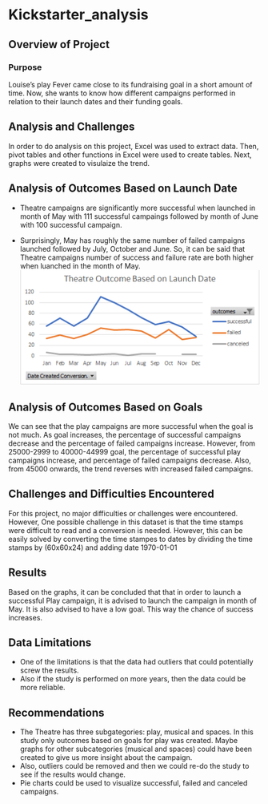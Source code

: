 # Kickstarter_analysis
## Overview of Project
### Purpose
Louise’s play Fever came close to its fundraising goal in a short amount of time. Now, she wants to know how different campaigns performed in relation to their launch dates and their funding goals.
## Analysis and Challenges
In order to do analysis on this project, Excel was used to extract data. Then, pivot tables and other functions in Excel were used to create tables. Next, graphs were created to visulaize the trend.
## Analysis of Outcomes Based on Launch Date
- Theatre campaigns are significantly more successful when launched in month of May with 111 successful campaings followed by month of June with 100 successful campaign.

- Surprisingly, May has roughly the same number of failed campaigns launched followed by July, October and June. So, it can be said that Theatre campaigns number of success and failure rate are both higher when luanched in the month of May.
![img1](https://github.com/kshoughi/Kickstarter_analisys/blob/main/Theater_Outcomes_vs_Launch.png)
## Analysis of Outcomes Based on Goals
We can see that the play campaigns are more successful when the goal is not much. As goal increases, the percentage of successful campaigns decrease and the percentage of failed campaigns increase. However, from 25000-2999 to 40000-44999 goal, the percentage of successful play campaigns increase, and percentage of failed campaigns decrease. Also, from 45000 onwards, the trend reverses with increased failed campaigns.
## Challenges and Difficulties Encountered
For this project, no major difficulties or challenges were encountered. However, One possible challenge in this dataset is that the time stamps were difficult to read and a conversion is needed. However, this can be easily solved by converting the time stampes to dates by dividing the time stamps by (60x60x24) and adding date 1970-01-01
## Results
Based on the graphs, it can be concluded that that in order to launch a successful Play campaign, it is advised to launch the campaign in month of May. It is also advised to have a low goal. This way the chance of success increases.
## Data Limitations
- One of the limitations is that the data had outliers that could potentially screw the results.
- Also if the study is performed on more years, then the data could be more reliable.
## Recommendations
- The Theatre has three subgategories: play, musical and spaces. In this study only outcomes based on goals for play was created. Maybe graphs for other subcategories (musical and spaces) could have been created to give us more insight about the campaign.
- Also, outliers could be removed and then we could re-do the study to see if the results would change.
- Pie charts could be used to visualize successful, failed and canceled campaigns.
